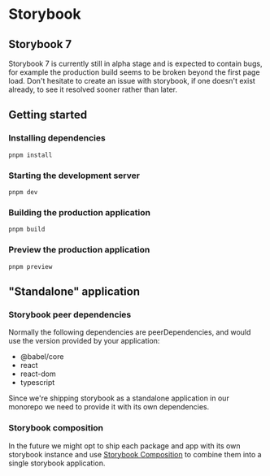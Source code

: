 # Storybook

## Storybook 7

Storybook 7 is currently still in alpha stage and is expected to contain bugs, for example the production build seems to be broken beyond the first page load. Don't hesitate to create an issue with storybook, if one doesn't exist already, to see it resolved sooner rather than later.

## Getting started

### Installing dependencies

```shell
pnpm install
```

### Starting the development server

```shell
pnpm dev
```

### Building the production application

```shell
pnpm build
```

### Preview the production application

```shell
pnpm preview
```

## "Standalone" application

### Storybook peer dependencies

Normally the following dependencies are peerDependencies, and would use the version provided by your application:

- @babel/core
- react
- react-dom
- typescript

Since we're shipping storybook as a standalone application in our monorepo we need to provide it with its own
dependencies.

### Storybook composition

In the future we might opt to ship each package and app with its own storybook instance and use [Storybook Composition](https://storybook.js.org/docs/7.0/react/sharing/storybook-composition)
to combine them into a single storybook application.
